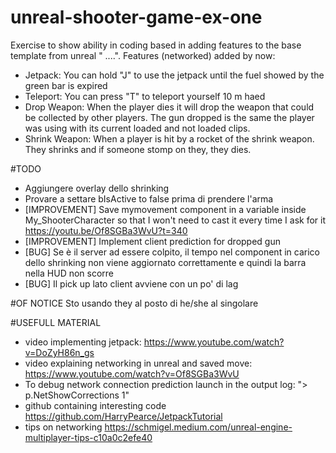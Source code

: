 # unreal-shooter-game-ex-one
Exercise to show ability in coding based in adding features to the base template from unreal " ....".
Features (networked) added by now:
- Jetpack:
You can hold "J" to use the jetpack until the fuel showed by the green bar is expired
- Teleport:
You can press "T" to teleport yourself 10 m haed
- Drop Weapon:
When the player dies it will drop the weapon that could be collected by other players. The gun dropped
is the same the player was using with its current loaded and not loaded clips.
- Shrink Weapon:
When a player is hit by a rocket of the shrink weapon. They shrinks and if someone stomp on they, they dies.

#TODO

- Aggiungere overlay dello shrinking
- Provare a settare bIsActive to false prima di prendere l'arma
- [IMPROVEMENT] Save mymovement component in a variable inside My_ShooterCharacter so 
that I won't need to cast it every time I ask for it
https://youtu.be/Of8SGBa3WvU?t=340
- [IMPROVEMENT] Implement client prediction for dropped gun
- [BUG] Se è il server ad essere colpito, il tempo nel component in carico dello shrinking non viene aggiornato correttamente
e quindi la barra nella HUD non scorre
- [BUG] Il pick up lato client avviene con un po' di lag

#OF NOTICE
Sto usando they al posto di he/she al singolare 



#USEFULL MATERIAL

- video implementing jetpack: https://www.youtube.com/watch?v=DoZyH86n_gs
- video explaining networking in unreal and saved move: https://www.youtube.com/watch?v=Of8SGBa3WvU
- To debug network connection prediction launch in the output log: "> p.NetShowCorrections 1"
- github containing interesting code https://github.com/HarryPearce/JetpackTutorial
- tips on networking https://schmigel.medium.com/unreal-engine-multiplayer-tips-c10a0c2efe40
